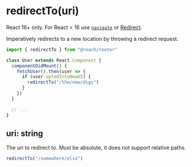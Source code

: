 # redirectTo(uri)

React 16+ only. For React < 16 use [`navigate`](navigate) or [Redirect](Redirect).

Imperatively redirects to a new location by throwing a redirect request.

```jsx
import { redirectTo } from "@reach/router"

class User extends React.Component {
  componentDidMount() {
    fetchUser().then(user => {
      if (user.optedIntoNewUI) {
        redirectTo("/the/new/digs")
      }
    })
  }

  // ...
}
```

## uri: string

The uri to redirect to. Must be absolute, it does not support relative paths.

```jsx
redirectTo("/somewhere/else")
```
